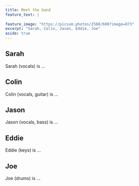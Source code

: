 ```yaml
---
title: Meet the band
feature_text: |
  
feature_image: "https://picsum.photos/2560/600?image=873"
excerpt: "Sarah, Colin, Jason, Eddie, Joe"
aside: true
---
```


## Sarah

Sarah (vocals) is ...

## Colin

Colin (vocals, guitar) is ...

## Jason

Jason (vocals, bass) is ...

## Eddie

Eddie (keys) is ...

## Joe

Joe (drums) is ...
